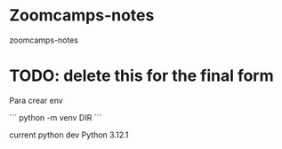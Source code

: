 # Zoomcamps-notes
zoomcamps-notes


# TODO: delete this for the final form
Para crear env

´´´
python -m venv DIR
´´´

current python dev
Python 3.12.1